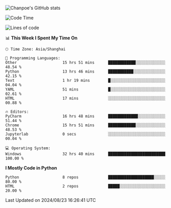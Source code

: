 ![Chanpoe's GitHub stats](https://github-readme-stats.vercel.app/api?username=Chanpoe&show_icons=true&count_private=true&theme=cobalt)

<!--START_SECTION:waka-->
![Code Time](http://img.shields.io/badge/Code%20Time-76%20hrs%2032%20mins-blue)

![Lines of code](https://img.shields.io/badge/From%20Hello%20World%20I%27ve%20Written-1.6%20million%20lines%20of%20code-blue)

📊 **This Week I Spent My Time On** 

```text
🕑︎ Time Zone: Asia/Shanghai

💬 Programming Languages: 
Other                    15 hrs 51 mins      ████████████░░░░░░░░░░░░░   48.54 % 
Python                   13 hrs 46 mins      ███████████░░░░░░░░░░░░░░   42.15 % 
Text                     1 hr 19 mins        █░░░░░░░░░░░░░░░░░░░░░░░░   04.04 % 
YAML                     51 mins             █░░░░░░░░░░░░░░░░░░░░░░░░   02.61 % 
HTML                     17 mins             ░░░░░░░░░░░░░░░░░░░░░░░░░   00.88 % 

🔥 Editors: 
PyCharm                  16 hrs 48 mins      █████████████░░░░░░░░░░░░   51.44 % 
Chrome                   15 hrs 51 mins      ████████████░░░░░░░░░░░░░   48.53 % 
Jupyterlab               0 secs              ░░░░░░░░░░░░░░░░░░░░░░░░░   00.04 % 

💻 Operating System: 
Windows                  32 hrs 40 mins      █████████████████████████   100.00 % 
```

**I Mostly Code in Python** 

```text
Python                   8 repos             ████████████████████░░░░░   80.00 % 
HTML                     2 repos             █████░░░░░░░░░░░░░░░░░░░░   20.00 % 
```




 Last Updated on 2024/08/23 16:26:41 UTC
<!--END_SECTION:waka-->
